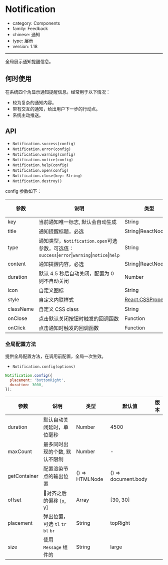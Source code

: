 # Notification

-   category: Components
-   family: Feedback
-   chinese: 通知
-   type: 展示
-   version: 1.18

---

全局展示通知提醒信息。


## 何时使用

在系统四个角显示通知提醒信息。经常用于以下情况：

* 较为复杂的通知内容。
* 带有交互的通知，给出用户下一步的行动点。
* 系统主动推送。

## API


- `Notification.success(config)`
- `Notification.error(config)`
- `Notification.warning(config)`
- `Notification.notice(config)`
- `Notification.help(config)`
- `Notification.open(config)`
- `Notification.close(key: String)`
- `Notification.destroy()`

config 参数如下：

| 参数 | 说明 | 类型 | 默认值 | 版本 |
| --- | --- | --- | --- | --- |
| key | 当前通知唯一标志, 默认会自动生成 | String | - |  |
| title | 通知提醒标题，必选 | String\|ReactNode | - |  |
| type | 通知类型，`Notification.open`可选参数，可选值：`success`\|`error`\|`warning`\|`notice`\|`help` | String | `success` |  |
| content | 通知提醒内容，必选 | String\|ReactNode | - |  |
| duration | 默认 4.5 秒后自动关闭，配置为 0 则不自动关闭 | Number | 4.5 |  |
| icon | 自定义图标 | String | - |  |
| style | 自定义内联样式 | [React.CSSProperties](https://github.com/DefinitelyTyped/DefinitelyTyped/blob/e434515761b36830c3e58a970abf5186f005adac/types/react/index.d.ts#L794) | - |  |
| className | 自定义 CSS class | String | - |  |
| onClose | 点击默认关闭按钮时触发的回调函数 | Function | - |  |
| onClick | 点击通知时触发的回调函数 | Function | - |  |

### 全局配置方法
提供全局配置方法，在调用前配置，全局一次生效。

- `Notification.config(options)`

```js
Notification.config({
  placement: 'bottomRight',
  duration: 3000,
});
```

| 参数 | 说明 | 类型 | 默认值 | 版本 |
| --- | --- | --- | --- | --- |
| duration | 默认自动关闭延时，单位毫秒 | Number | 4500 |  |
| maxCount | 最多同时出现的个数, 默认不限制 | Number | - |  |
| getContainer | 配置渲染节点的输出位置 | () => HTMLNode | () => document.body |  |
| offset | 对齐之后的偏移 [x, y] | Array | [30, 30] |  |
| placement | 弹出位置，可选 `tl` `tr` `bl` `br` | String | topRight |  |
| size | 使用 `Message` 组件的 | String | large |  |
